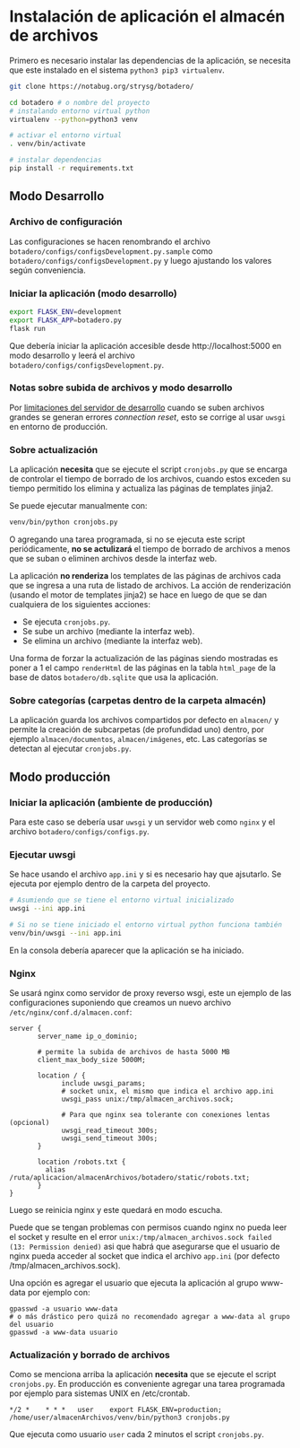 # Instalación de aplicación el almacén de archivos

Primero es necesario instalar las dependencias de la aplicación, se necesita que este instalado en el sistema `python3 pip3 virtualenv`.

```bash
git clone https://notabug.org/strysg/botadero/

cd botadero # o nombre del proyecto
# instalando entorno virtual python
virtualenv --python=python3 venv

# activar el entorno virtual
. venv/bin/activate

# instalar dependencias
pip install -r requirements.txt
```

## Modo Desarrollo

### Archivo de configuración

Las configuraciones se hacen renombrando el archivo `botadero/configs/configsDevelopment.py.sample` como `botadero/configs/configsDevelopment.py` y luego ajustando los valores según conveniencia.

### Iniciar la aplicación (modo desarrollo)

```bash
export FLASK_ENV=development
export FLASK_APP=botadero.py
flask run
```

Que debería iniciar la aplicación accesible desde http://localhost:5000 en modo desarrollo y leerá el archivo `botadero/configs/configsDevelopment.py`.

### Notas sobre subida de archivos y modo desarrollo

Por [limitaciones del servidor de desarrollo](https://flask.palletsprojects.com/en/1.1.x/patterns/fileuploads/#improving-uploads) cuando se suben archivos grandes se generan errores *connection reset*, esto se corrige al usar `uwsgi` en entorno de producción.

### Sobre actualización

La aplicación **necesita** que se ejecute el script `cronjobs.py` que se encarga de controlar el tiempo de borrado de los archivos, cuando estos exceden su tiempo permitido los elimina y actualiza las páginas de templates jinja2.

Se puede ejecutar manualmente con:

```bash
venv/bin/python cronjobs.py
```

O agregando una tarea programada, si no se ejecuta este script periódicamente, **no se actulizará** el tiempo de borrado de archivos a menos que se suban o eliminen archivos desde la interfaz web. 

La aplicación **no renderiza** los templates de las páginas de archivos cada que se ingresa a una ruta de listado de archivos. La acción de renderización (usando el motor de templates jinja2) se hace en luego de que se dan cualquiera de los siguientes acciones:

- Se ejecuta `cronjobs.py`.
- Se sube un archivo (mediante la interfaz web).
- Se elimina un archivo (mediante la interfaz web).

Una forma de forzar la actualización de las páginas siendo mostradas es poner a 1 el campo `renderHtml` de las páginas en la tabla `html_page` de la base de datos `botadero/db.sqlite` que usa la aplicación.

### Sobre categorías (carpetas dentro de la carpeta almacén)

La aplicación guarda los archivos compartidos por defecto en `almacen/` y permite la creación de subcarpetas (de profundidad uno) dentro, por ejemplo `almacen/documentos`, `almacen/imágenes`, etc. Las categorías se detectan al ejecutar `cronjobs.py`.

## Modo producción

### Iniciar la aplicación (ambiente de producción)

Para este caso se debería usar `uwsgi` y un servidor web como `nginx` y el archivo `botadero/configs/configs.py`.

### Ejecutar uwsgi

Se hace usando el archivo `app.ini` y si es necesario hay que ajsutarlo. Se ejecuta por ejemplo dentro de la carpeta del proyecto.

```bash
# Asumiendo que se tiene el entorno virtual inicializado
uwsgi --ini app.ini

# Si no se tiene iniciado el entorno virtual python funciona también
venv/bin/uwsgi --ini app.ini
```
En la consola debería aparecer que la aplicación se ha iniciado.

### Nginx

Se usará nginx como servidor de proxy reverso wsgi, este un ejemplo de las configuraciones suponiendo que creamos un nuevo archivo `/etc/nginx/conf.d/almacen.conf`:

```
server {
       server_name ip_o_dominio;

       # permite la subida de archivos de hasta 5000 MB
       client_max_body_size 5000M;

       location / {
             include uwsgi_params;
			 # socket unix, el mismo que indica el archivo app.ini
             uwsgi_pass unix:/tmp/almacen_archivos.sock;
			 
             # Para que nginx sea tolerante con conexiones lentas (opcional)
             uwsgi_read_timeout 300s;
             uwsgi_send_timeout 300s;
       }

       location /robots.txt {
         alias /ruta/aplicacion/almacenArchivos/botadero/static/robots.txt;
       }
}
```
Luego se reinicia nginx y este quedará en modo escucha.

Puede que se tengan problemas con permisos cuando nginx no pueda leer el socket y resulte en el error `unix:/tmp/almacen_archivos.sock failed (13: Permission denied)` asi que habrá que asegurarse que el usuario de nginx pueda acceder al socket que indica el archivo `app.ini` (por defecto /tmp/almacen_archivos.sock).

Una opción es agregar el usuario que ejecuta la aplicación al grupo www-data por ejemplo con:

```
gpasswd -a usuario www-data
# o más drástico pero quizá no recomendado agregar a www-data al grupo del usuario
gpasswd -a www-data usuario
```

### Actualización y borrado de archivos

Como se menciona arriba la aplicación **necesita** que se ejecute el script `cronjobs.py`. En producción es conveniente agregar una tarea programada por ejemplo para sistemas UNIX en /etc/crontab.

```
*/2 *    * * *   user    export FLASK_ENV=production; /home/user/almacenArchivos/venv/bin/python3 cronjobs.py
```
Que ejecuta como usuario `user` cada 2 minutos el script `cronjobs.py`.

